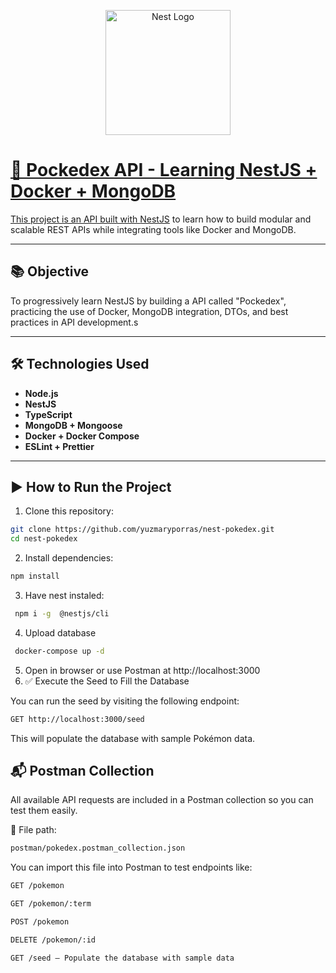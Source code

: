<p align='center'>
  <a href='http://nestjs.com/' target='blank'><img src='https://nestjs.com/img/logo-small.svg' width='200px' alt='Nest Logo'>
</p>

# 🔴 Pockedex API - Learning NestJS + Docker + MongoDB

This project is an API built with [NestJS](https://nestjs.com/) to learn how to build modular and scalable REST APIs while integrating tools like Docker and MongoDB.

---

## 📚 Objective

To progressively learn NestJS by building a API called "Pockedex", practicing the use of Docker, MongoDB integration, DTOs, and best practices in API development.s

---

## 🛠️ Technologies Used

- **Node.js**
- **NestJS**
- **TypeScript**
- **MongoDB + Mongoose**
- **Docker + Docker Compose**
- **ESLint + Prettier**

---


## ▶️ How to Run the Project

1. Clone this repository:

```bash
git clone https://github.com/yuzmaryporras/nest-pokedex.git
cd nest-pokedex
```

2. Install dependencies:

```bash
npm install
```

3. Have nest instaled:

```bash
 npm i -g  @nestjs/cli
```

4. Upload database

```bash
 docker-compose up -d
``` 

5. Open in browser or use Postman at http://localhost:3000
6. ✅ Execute the Seed to Fill the Database

You can run the seed by visiting the following endpoint:

```bash
GET http://localhost:3000/seed
``` 

This will populate the database with sample Pokémon data.


## 📬 Postman Collection

All available API requests are included in a Postman collection so you can test them easily.

📁 File path:

```bash
postman/pokedex.postman_collection.json
```

You can import this file into Postman to test endpoints like:

```bash
GET /pokemon

GET /pokemon/:term

POST /pokemon

DELETE /pokemon/:id

GET /seed – Populate the database with sample data
```
